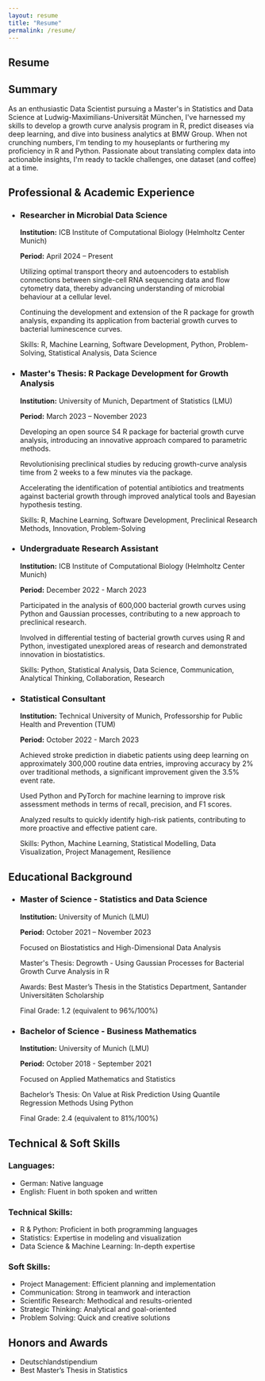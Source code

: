 ```yaml
---
layout: resume
title: "Resume"
permalink: /resume/
---
```


<section class="resume">
  <h1>Resume</h1>
  <h2>Summary</h2>
  <p>As an enthusiastic Data Scientist pursuing a Master's in Statistics and Data Science at Ludwig-Maximilians-Universität München, I've harnessed my skills to develop a growth curve analysis program in R, predict diseases via deep learning, and dive into business analytics at BMW Group. When not crunching numbers, I'm tending to my houseplants or furthering my proficiency in R and Python. Passionate about translating complex data into actionable insights, I'm ready to tackle challenges, one dataset (and coffee) at a time.</p>

  <h2>Professional & Academic Experience</h2>
  <ul>
    <li>
      <h3>Researcher in Microbial Data Science</h3>
      <p><strong>Institution:</strong> ICB Institute of Computational Biology (Helmholtz Center Munich)</p>
      <p><strong>Period:</strong> April 2024 – Present</p>
      <p>Utilizing optimal transport theory and autoencoders to establish connections between single-cell RNA sequencing data and flow cytometry data, thereby advancing understanding of microbial behaviour at a cellular level.</p>
      <p>Continuing the development and extension of the R package for growth analysis, expanding its application from bacterial growth curves to bacterial luminescence curves.</p>
      <p>Skills: R, Machine Learning, Software Development, Python, Problem-Solving, Statistical Analysis, Data Science</p>
    </li>
    <li>
      <h3>Master's Thesis: R Package Development for Growth Analysis</h3>
      <p><strong>Institution:</strong> University of Munich, Department of Statistics (LMU)</p>
      <p><strong>Period:</strong> March 2023 – November 2023</p>
      <p>Developing an open source S4 R package for bacterial growth curve analysis, introducing an innovative approach compared to parametric methods.</p>
      <p>Revolutionising preclinical studies by reducing growth-curve analysis time from 2 weeks to a few minutes via the package.</p>
      <p>Accelerating the identification of potential antibiotics and treatments against bacterial growth through improved analytical tools and Bayesian hypothesis testing.</p>
      <p>Skills: R, Machine Learning, Software Development, Preclinical Research Methods, Innovation, Problem-Solving</p>
    </li>
    <li>
      <h3>Undergraduate Research Assistant</h3>
      <p><strong>Institution:</strong> ICB Institute of Computational Biology (Helmholtz Center Munich)</p>
      <p><strong>Period:</strong> December 2022 - March 2023</p>
      <p>Participated in the analysis of 600,000 bacterial growth curves using Python and Gaussian processes, contributing to a new approach to preclinical research.</p>
      <p>Involved in differential testing of bacterial growth curves using R and Python, investigated unexplored areas of research and demonstrated innovation in biostatistics.</p>
      <p>Skills: Python, Statistical Analysis, Data Science, Communication, Analytical Thinking, Collaboration, Research</p>
    </li>
    <li>
      <h3>Statistical Consultant</h3>
      <p><strong>Institution:</strong> Technical University of Munich, Professorship for Public Health and Prevention (TUM)</p>
      <p><strong>Period:</strong> October 2022 - March 2023</p>
      <p>Achieved stroke prediction in diabetic patients using deep learning on approximately 300,000 routine data entries, improving accuracy by 2% over traditional methods, a significant improvement given the 3.5% event rate.</p>
      <p>Used Python and PyTorch for machine learning to improve risk assessment methods in terms of recall, precision, and F1 scores.</p>
      <p>Analyzed results to quickly identify high-risk patients, contributing to more proactive and effective patient care.</p>
      <p>Skills: Python, Machine Learning, Statistical Modelling, Data Visualization, Project Management, Resilience</p>
    </li>
  </ul>

  <h2>Educational Background</h2>
  <ul>
    <li>
      <h3>Master of Science - Statistics and Data Science</h3>
      <p><strong>Institution:</strong> University of Munich (LMU)</p>
      <p><strong>Period:</strong> October 2021 – November 2023</p>
      <p>Focused on Biostatistics and High-Dimensional Data Analysis</p>
      <p>Master's Thesis: Degrowth - Using Gaussian Processes for Bacterial Growth Curve Analysis in R</p>
      <p>Awards: Best Master’s Thesis in the Statistics Department, Santander Universitäten Scholarship</p>
      <p>Final Grade: 1.2 (equivalent to 96%/100%)</p>
    </li>
    <li>
      <h3>Bachelor of Science - Business Mathematics</h3>
      <p><strong>Institution:</strong> University of Munich (LMU)</p>
      <p><strong>Period:</strong> October 2018 - September 2021</p>
      <p>Focused on Applied Mathematics and Statistics</p>
      <p>Bachelor’s Thesis: On Value at Risk Prediction Using Quantile Regression Methods Using Python</p>
      <p>Final Grade: 2.4 (equivalent to 81%/100%)</p>
    </li>
  </ul>

  <h2>Technical & Soft Skills</h2>
  <h3>Languages:</h3>
  <ul>
    <li>German: Native language</li>
    <li>English: Fluent in both spoken and written</li>
  </ul>
  <h3>Technical Skills:</h3>
  <ul>
    <li>R & Python: Proficient in both programming languages</li>
    <li>Statistics: Expertise in modeling and visualization</li>
    <li>Data Science & Machine Learning: In-depth expertise</li>
  </ul>
  <h3>Soft Skills:</h3>
  <ul>
    <li>Project Management: Efficient planning and implementation</li>
    <li>Communication: Strong in teamwork and interaction</li>
    <li>Scientific Research: Methodical and results-oriented</li>
    <li>Strategic Thinking: Analytical and goal-oriented</li>
    <li>Problem Solving: Quick and creative solutions</li>
  </ul>

  <h2>Honors and Awards</h2>
  <ul>
    <li>Deutschlandstipendium</li>
    <li>Best Master’s Thesis in Statistics</li>
  </ul>


</section>
